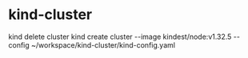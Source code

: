# kind-cluster
kind delete cluster
kind create cluster --image kindest/node:v1.32.5 --config ~/workspace/kind-cluster/kind-config.yaml
